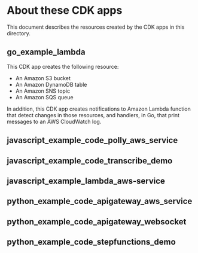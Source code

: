 # About these CDK apps

This document describes the resources created by the CDK apps
in this directory.

## go_example_lambda

This CDK app creates the following resource:

- An Amazon S3 bucket
- An Amazon DynamoDB table
- An Amazon SNS topic
- An Amazon SQS queue

In addition, this CDK app creates notifications to
Amazon Lambda function that detect changes in those resources,
and handlers, in Go, that print messages to an AWS CloudWatch log.

## javascript_example_code_polly_aws_service

## javascript_example_code_transcribe_demo

## javascript_example_lambda_aws-service

## python_example_code_apigateway_aws_service

## python_example_code_apigateway_websocket

## python_example_code_stepfunctions_demo